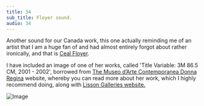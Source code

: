 ```yaml
---
title: 34
sub_title: Floyer sound.
audio: 34
---
```


Another sound for our Canada work, this one actually reminding me of an artist that I am a huge fan of and had almost entirely forgot about rather ironically, and that is <a href="http://www.lissongallery.com/#/artists/ceal-floyer/" title="Ceal Floyer">Ceal Floyer</a>.

I have included an image of one of her works, called 'Title Variable: 3M 86.5 CM, 2001 - 2002', borrowed from <a href="http://www.museomadre.it/opere.cfm?id=272" title="The Museo d’Arte Contemporanea Donna Regina">The Museo d’Arte Contemporanea Donna Regina</a> website, whereby you can read more about her work, which I highly recommend doing, along with <a href="http://www.lissongallery.com/#/artists/ceal-floyer/" title="Lisson Galleries website.">Lisson Galleries website.</a>

![Image](/assets/img/Snd-34.jpg)